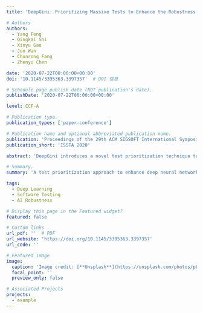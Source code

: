```yaml
---
title: 'DeepGini: Prioritizing Massive Tests to Enhance the Robustness of Deep Neural Networks'

# Authors
authors:
  - Yang Feng
  - Qingkai Shi
  - Xinyu Gao
  - Jun Wan
  - Chunrong Fang
  - Zhenyu Chen

date: '2020-07-22T00:00:00+00:00'
doi: '10.1145/3395363.3397357'  # DOI 信息

# Schedule page publish date (NOT publication's date).
publishDate: '2020-07-22T00:00:00+00:00'  

level: CCF-A

# Publication type.
publication_types: ['paper-conference']

# Publication name and optional abbreviated publication name.
publication: 'Proceedings of the 29th ACM SIGSOFT International Symposium on Software Testing and Analysis'
publication_short: 'ISSTA 2020'

abstract: 'DeepGini introduces a novel test prioritization technique to improve the robustness of deep neural networks by efficiently ranking massive test cases.'

# Summary.
summary: 'A test prioritization approach to enhance deep neural network robustness using uncertainty-based ranking.'

tags:
  - Deep Learning
  - Software Testing
  - AI Robustness

# Display this page in the Featured widget?
featured: false

# Custom links
url_pdf: ''  # PDF
url_website: 'https://doi.org/10.1145/3395363.3397357'
url_code: ''

# Featured image
image:
  caption: 'Image credit: [**Unsplash**](https://unsplash.com/photos/pLCdAaMFLTE)'
  focal_point: ''
  preview_only: false

# Associated Projects
projects:
  - example
---
```

